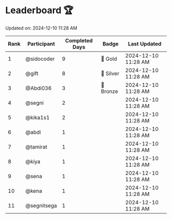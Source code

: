 # Leaderboard 🏆

Updated on: 2024-12-10 11:28 AM

| Rank | Participant       | Completed Days | Badge      | Last Updated         |
|------|-------------------|----------------|------------|----------------------|
| 1    | @sidocoder        | 9              | 🏅 Gold     | 2024-12-10 11:28 AM |
| 2    | @gift             | 8              | 🥈 Silver   | 2024-12-10 11:28 AM |
| 3    | @Abdi036          | 3              | 🥉 Bronze   | 2024-12-10 11:28 AM |
| 4    | @segni            | 2              |            | 2024-12-10 11:28 AM |
| 5    | @kika1s1          | 2              |            | 2024-12-10 11:28 AM |
| 6    | @abdi             | 1              |            | 2024-12-10 11:28 AM |
| 7    | @tamirat          | 1              |            | 2024-12-10 11:28 AM |
| 8    | @kiya             | 1              |            | 2024-12-10 11:28 AM |
| 9    | @sena             | 1              |            | 2024-12-10 11:28 AM |
| 10   | @kena             | 1              |            | 2024-12-10 11:28 AM |
| 11   | @segnitsega       | 1              |            | 2024-12-10 11:28 AM |
